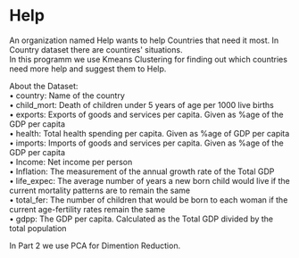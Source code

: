 # Help
An organization named Help wants to help Countries that need it most. In Country dataset there are countires' situations.  
In this programm we use Kmeans Clustering for finding out which countries need more help and suggest them to Help.  
  
About the Dataset:  
• country: Name of the country  
• child_mort: Death of children under 5 years of age per 1000 live births  
• exports: Exports of goods and services per capita. Given as %age of the GDP per capita  
• health: Total health spending per capita. Given as %age of GDP per capita  
• imports: Imports of goods and services per capita. Given as %age of the GDP per capita  
• Income: Net income per person  
• Inflation: The measurement of the annual growth rate of the Total GDP  
• life_expec: The average number of years a new born child would live if the current mortality patterns are to remain the same  
• total_fer: The number of children that would be born to each woman if the current age-fertility rates remain the same  
• gdpp: The GDP per capita. Calculated as the Total GDP divided by the total population  
  
  
In Part 2 we use PCA for Dimention Reduction.
